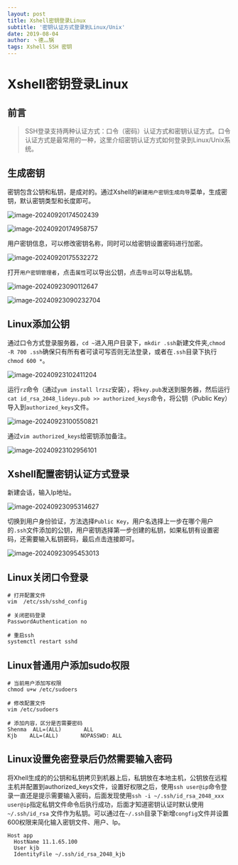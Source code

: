 ```yaml
---
layout: post
title: Xshell密钥登录Linux
subtitle: '密钥认证方式登录到Linux/Unix'
date: 2019-08-04
author: 丶德灬锅
tags: Xshell SSH 密钥
---
```


# Xshell密钥登录Linux

## 前言

> SSH登录支持两种认证方式：口令（密码）认证方式和密钥认证方式。口令认证方式是最常用的一种，这里介绍密钥认证方式如何登录到Linux/Unix系统。

## 生成密钥

密钥包含公钥和私钥，是成对的。通过Xshell的`新建用户密钥生成向导`菜单，生成密钥，默认密钥类型和长度即可。

![image-20240920174502439](https://cdn.jsdelivr.net/gh/ldy/ldy.github.io@master/screenshot/2019-08-04-Xshell%E5%AF%86%E9%92%A5%E7%99%BB%E5%BD%95Linux-image-20240920174502439.png)

![image-20240920174958757](https://cdn.jsdelivr.net/gh/ldy/ldy.github.io@master/screenshot/2019-08-04-Xshell%E5%AF%86%E9%92%A5%E7%99%BB%E5%BD%95Linux-image-20240920174958757.png)

用户密钥信息，可以修改密钥名称，同时可以给密钥设置密码进行加密。

![image-20240920175532272](https://cdn.jsdelivr.net/gh/ldy/ldy.github.io@master/screenshot/2019-08-04-Xshell%E5%AF%86%E9%92%A5%E7%99%BB%E5%BD%95Linux-image-20240920175532272.png)

打开`用户密钥管理者`，点击`属性`可以导出公钥，点击`导出`可以导出私钥。

![image-20240923090112647](https://cdn.jsdelivr.net/gh/ldy/ldy.github.io@master/screenshot/2019-08-04-Xshell%E5%AF%86%E9%92%A5%E7%99%BB%E5%BD%95Linux-image-20240923090112647.png)

![image-20240923090232704](https://cdn.jsdelivr.net/gh/ldy/ldy.github.io@master/screenshot/2019-08-04-Xshell%E5%AF%86%E9%92%A5%E7%99%BB%E5%BD%95Linux-image-20240923090232704.png)

## Linux添加公钥

通过口令方式登录服务器，`cd ~`进入用户目录下，`mkdir .ssh`新建文件夹,`chmod -R 700 .ssh`确保只有所有者可读可写否则无法登录，或者在`.ssh`目录下执行`chmod 600 *`。

![image-20240923102411204](https://cdn.jsdelivr.net/gh/ldy/ldy.github.io@master/screenshot/2019-08-04-Xshell%E5%AF%86%E9%92%A5%E7%99%BB%E5%BD%95Linux-image-20240923102411204.png)

运行`rz`命令（通过`yum install lrzsz`安装），将`key.pub`发送到服务器，然后运行`cat id_rsa_2048_lideyu.pub >> authorized_keys`命令，将公钥（Public Key）导入到`authorized_keys`文件。

![image-20240923100550821](https://cdn.jsdelivr.net/gh/ldy/ldy.github.io@master/screenshot/2019-08-04-Xshell%E5%AF%86%E9%92%A5%E7%99%BB%E5%BD%95Linux-image-20240923100550821.png)

通过`vim authorized_keys`给密钥添加备注。

![image-20240923102956101](https://cdn.jsdelivr.net/gh/ldy/ldy.github.io@master/screenshot/2019-08-04-Xshell%E5%AF%86%E9%92%A5%E7%99%BB%E5%BD%95Linux-image-20240923102956101.png)

## Xshell配置密钥认证方式登录

新建会话，输入Ip地址。

![image-20240923095314627](https://cdn.jsdelivr.net/gh/ldy/ldy.github.io@master/screenshot/2019-08-04-Xshell%E5%AF%86%E9%92%A5%E7%99%BB%E5%BD%95Linux-image-20240923095314627.png)

切换到用户身份验证，方法选择`Public Key`，用户名选择上一步在哪个用户的`.ssh`文件添加的公钥，用户密钥选择第一步创建的私钥，如果私钥有设置密码，还需要输入私钥密码，最后点击连接即可。

![image-20240923095453013](https://cdn.jsdelivr.net/gh/ldy/ldy.github.io@master/screenshot/2019-08-04-Xshell%E5%AF%86%E9%92%A5%E7%99%BB%E5%BD%95Linux-image-20240923095453013.png)

## Linux关闭口令登录

```shell
# 打开配置文件
vim  /etc/ssh/sshd_config

# 关闭密码登录
PasswordAuthentication no

# 重启ssh
systemctl restart sshd
```

## Linux普通用户添加sudo权限

```shell
# 当前用户添加写权限
chmod u+w /etc/sudoers

# 修改配置文件
vim /etc/sudoers

# 添加内容，区分是否需要密码
Shenma  ALL=(ALL)       ALL
Kjb    ALL=(ALL)       NOPASSWD: ALL
```

## Linux设置免密登录后仍然需要输入密码

将Xhell生成的的公钥和私钥拷贝到机器上后，私钥放在本地主机，公钥放在远程主机并配置到authorized_keys文件，设置好权限之后，使用`ssh user@ip`命令登录一直还是提示需要输入密码，后面发现使用`ssh -i ~/.ssh/id_rsa_2048_xxx user@ip`指定私钥文件命令后执行成功，后面才知道密钥认证时默认使用 `~/.ssh/id_rsa` 文件作为私钥。可以通过在`~/.ssh`目录下新增`congfig`文件并设置600权限来简化输入密钥文件、用户、Ip。

```shell
Host app
  HostName 11.1.65.100
  User kjb
  IdentityFile ~/.ssh/id_rsa_2048_kjb
```



